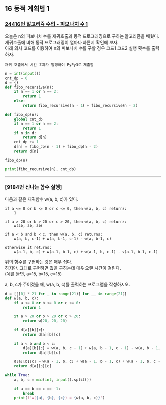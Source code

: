 ## 16 동적 계획법 1

### [24416번 알고리즘 수업 - 피보나치 수 1](https://www.acmicpc.net/problem/24416)

오늘은 n의 피보나치 수를 재귀호출과 동적 프로그래밍으로 구하는 알고리즘을 배웠다.  
재귀호출에 비해 동적 프로그래밍이 얼마나 빠른지 확인해 보자.  
아래 의사 코드를 이용하여 n의 피보나치 수를 구할 경우 코드1 코드2 실행 횟수를 출력하자.

```text
재귀 호출에서 시간 초과가 발생하여 PyPy3로 제출함
```

```python
n = int(input())
cnt_dp = 0
d = {}
def fibo_recursive(n):
    if n == 1 or n == 2:
        return 1
    else:
        return fibo_recursive(n - 1) + fibo_recursive(n - 2)

def fibo_dp(n):
    global cnt_dp
    if n == 1 or n == 2:
        return 1
    if n in d:
        return d[n]
    cnt_dp += 1
    d[n] = fibo_dp(n - 1) + fibo_dp(n - 2)
    return d[n]

fibo_dp(n)

print(fibo_recursive(n), cnt_dp)
```

---

### [9184번 신나는 함수 실행]

다음과 같은 재귀함수 w(a, b, c)가 있다.

```text
if a <= 0 or b <= 0 or c <= 0, then w(a, b, c) returns:
    1

if a > 20 or b > 20 or c > 20, then w(a, b, c) returns:
    w(20, 20, 20)

if a < b and b < c, then w(a, b, c) returns:
    w(a, b, c-1) + w(a, b-1, c-1) - w(a, b-1, c)

otherwise it returns:
    w(a-1, b, c) + w(a-1, b-1, c) + w(a-1, b, c-1) - w(a-1, b-1, c-1)
```

위의 함수를 구현하는 것은 매우 쉽다.  
하지만, 그대로 구현하면 값을 구하는데 매우 오랜 시간이 걸린다.  
(예를 들면, a=15, b=15, c=15)

a, b, c가 주어졌을 때, w(a, b, c)를 출력하는 프로그램을 작성하시오.

```python
d = [[[0] * 21 for _ in range(21)] for __ in range(21)]
def w(a, b, c):
    if a <= 0 or b <= 0 or c <= 0:
        return 1

    if a > 20 or b > 20 or c > 20:
        return w(20, 20, 20)

    if d[a][b][c]:
        return d[a][b][c]

    if a < b and b < c:
        d[a][b][c] = w(a, b, c - 1) + w(a, b - 1, c - 1) - w(a, b - 1, c)
        return d[a][b][c]

    d[a][b][c] = w(a - 1, b, c) + w(a - 1, b - 1, c) + w(a - 1, b, c - 1) - w(a - 1, b - 1, c - 1)
    return d[a][b][c]

while True:
    a, b, c = map(int, input().split())

    if a == b == c == -1:
        break
    print(f'w({a}, {b}, {c}) = {w(a, b, c)}')
```
